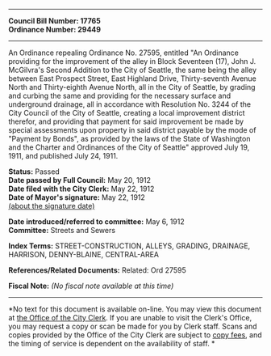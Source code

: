 * * * * *  
  
**Council Bill Number: [](#h0)[](#h2)17765**   
**Ordinance Number: 29449**  
  
* * * * *  
  
An Ordinance repealing Ordinance No. 27595, entitled "An Ordinance providing for the improvement of the alley in Block Seventeen (17), John J. McGilvra's Second Addition to the City of Seattle, the same being the alley between East Prospect Street, East Highland Drive, Thirty-seventh Avenue North and Thirty-eighth Avenue North, all in the City of Seattle, by grading and curbing the same and providing for the necessary surface and underground drainage, all in accordance with Resolution No. 3244 of the City Council of the City of Seattle, creating a local improvement district therefor, and providing that payment for said improvement be made by special assessments upon property in said district payable by the mode of "Payment by Bonds", as provided by the laws of the State of Washington and the Charter and Ordinances of the City of Seattle" approved July 19, 1911, and published July 24, 1911.  
  
**Status:** Passed   
**Date passed by Full Council:** May 20, 1912   
**Date filed with the City Clerk:** May 22, 1912   
**Date of Mayor's signature:** May 22, 1912   
[(about the signature date)](/~public/approvaldate.htm)   
  
  
**Date introduced/referred to committee:** May 6, 1912   
**Committee:** Streets and Sewers   
  
**Index Terms:** STREET-CONSTRUCTION, ALLEYS, GRADING, DRAINAGE, HARRISON, DENNY-BLAINE, CENTRAL-AREA  
  
**References/Related Documents:** Related: Ord 27595  
  
**Fiscal Note:** *(No fiscal note available at this time)*  
  
* * * * *  
  
*No text for this document is available on-line. You may view this document at [the Office of the City Clerk](http://www.seattle.gov/leg/clerk/contactUs.htm). If you are unable to visit the Clerk's Office, you may request a copy or scan be made for you by Clerk staff. Scans and copies provided by the Office of the City Clerk are subject to [copy fees](http://clerk.seattle.gov/~public/clerkfees.htm), and the timing of service is dependent on the availability of staff. *  
  
  
